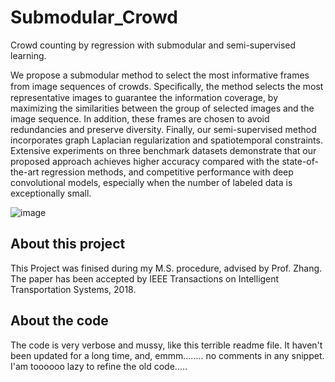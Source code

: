 # Submodular_Crowd
Crowd counting by regression with submodular and semi-supervised learning.

We propose a submodular method to select the most informative frames from image sequences of crowds.
Speciﬁcally, the method selects the most representative images to guarantee the information coverage,
by maximizing the similarities between the group of selected images and the image sequence.
In addition, these frames are chosen to avoid redundancies and preserve diversity.
Finally, our semi-supervised method incorporates graph Laplacian regularization and spatiotemporal constraints.
Extensive experiments on three benchmark datasets demonstrate that our proposed approach achieves higher accuracy
compared with the state-of-the-art regression methods, and competitive performance with deep convolutional models,
especially when the number of labeled data is exceptionally small.

![image](./images/dataset_samples.png)

## About this project
This Project was finised during my M.S. procedure, advised by Prof. Zhang.
The paper has been accepted by IEEE Transactions on Intelligent Transportation Systems, 2018.

## About the code
The code is very verbose and mussy, like this terrible readme file. It haven't been updated for a long time, and,
emmm........ no comments in any snippet.
I'am toooooo lazy to refine the old code.....
